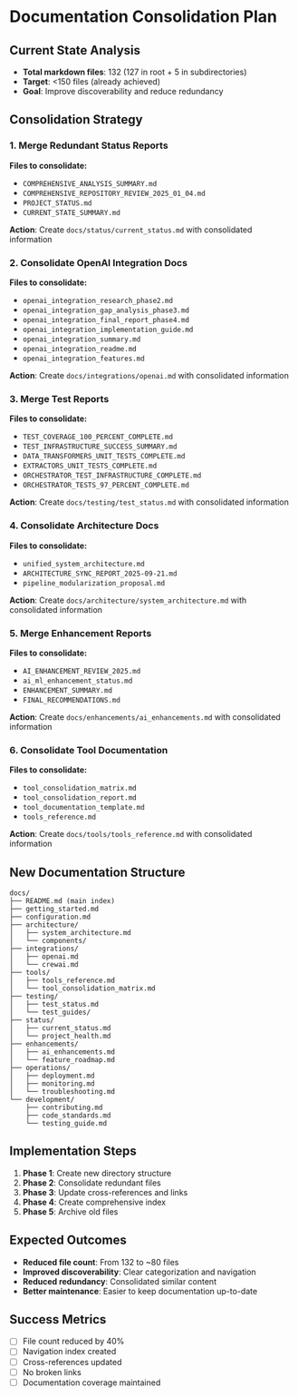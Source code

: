 # Documentation Consolidation Plan

## Current State Analysis

- **Total markdown files**: 132 (127 in root + 5 in subdirectories)
- **Target**: <150 files (already achieved)
- **Goal**: Improve discoverability and reduce redundancy

## Consolidation Strategy

### 1. Merge Redundant Status Reports

**Files to consolidate:**

- `COMPREHENSIVE_ANALYSIS_SUMMARY.md`
- `COMPREHENSIVE_REPOSITORY_REVIEW_2025_01_04.md`
- `PROJECT_STATUS.md`
- `CURRENT_STATE_SUMMARY.md`

**Action**: Create `docs/status/current_status.md` with consolidated information

### 2. Consolidate OpenAI Integration Docs

**Files to consolidate:**

- `openai_integration_research_phase2.md`
- `openai_integration_gap_analysis_phase3.md`
- `openai_integration_final_report_phase4.md`
- `openai_integration_implementation_guide.md`
- `openai_integration_summary.md`
- `openai_integration_readme.md`
- `openai_integration_features.md`

**Action**: Create `docs/integrations/openai.md` with consolidated information

### 3. Merge Test Reports

**Files to consolidate:**

- `TEST_COVERAGE_100_PERCENT_COMPLETE.md`
- `TEST_INFRASTRUCTURE_SUCCESS_SUMMARY.md`
- `DATA_TRANSFORMERS_UNIT_TESTS_COMPLETE.md`
- `EXTRACTORS_UNIT_TESTS_COMPLETE.md`
- `ORCHESTRATOR_TEST_INFRASTRUCTURE_COMPLETE.md`
- `ORCHESTRATOR_TESTS_97_PERCENT_COMPLETE.md`

**Action**: Create `docs/testing/test_status.md` with consolidated information

### 4. Consolidate Architecture Docs

**Files to consolidate:**

- `unified_system_architecture.md`
- `ARCHITECTURE_SYNC_REPORT_2025-09-21.md`
- `pipeline_modularization_proposal.md`

**Action**: Create `docs/architecture/system_architecture.md` with consolidated information

### 5. Merge Enhancement Reports

**Files to consolidate:**

- `AI_ENHANCEMENT_REVIEW_2025.md`
- `ai_ml_enhancement_status.md`
- `ENHANCEMENT_SUMMARY.md`
- `FINAL_RECOMMENDATIONS.md`

**Action**: Create `docs/enhancements/ai_enhancements.md` with consolidated information

### 6. Consolidate Tool Documentation

**Files to consolidate:**

- `tool_consolidation_matrix.md`
- `tool_consolidation_report.md`
- `tool_documentation_template.md`
- `tools_reference.md`

**Action**: Create `docs/tools/tools_reference.md` with consolidated information

## New Documentation Structure

```
docs/
├── README.md (main index)
├── getting_started.md
├── configuration.md
├── architecture/
│   ├── system_architecture.md
│   └── components/
├── integrations/
│   ├── openai.md
│   └── crewai.md
├── tools/
│   ├── tools_reference.md
│   └── tool_consolidation_matrix.md
├── testing/
│   ├── test_status.md
│   └── test_guides/
├── status/
│   ├── current_status.md
│   └── project_health.md
├── enhancements/
│   ├── ai_enhancements.md
│   └── feature_roadmap.md
├── operations/
│   ├── deployment.md
│   ├── monitoring.md
│   └── troubleshooting.md
└── development/
    ├── contributing.md
    ├── code_standards.md
    └── testing_guide.md
```

## Implementation Steps

1. **Phase 1**: Create new directory structure
2. **Phase 2**: Consolidate redundant files
3. **Phase 3**: Update cross-references and links
4. **Phase 4**: Create comprehensive index
5. **Phase 5**: Archive old files

## Expected Outcomes

- **Reduced file count**: From 132 to ~80 files
- **Improved discoverability**: Clear categorization and navigation
- **Reduced redundancy**: Consolidated similar content
- **Better maintenance**: Easier to keep documentation up-to-date

## Success Metrics

- [ ] File count reduced by 40%
- [ ] Navigation index created
- [ ] Cross-references updated
- [ ] No broken links
- [ ] Documentation coverage maintained
